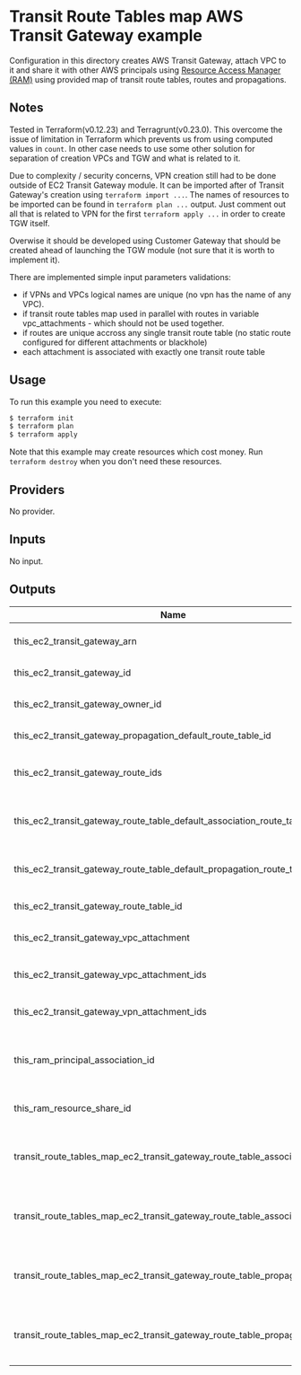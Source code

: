 # Transit Route Tables map AWS Transit Gateway example

Configuration in this directory creates AWS Transit Gateway, attach VPC to it and share it with other AWS principals using [Resource Access Manager (RAM)](https://aws.amazon.com/ram/) using provided map of transit route tables, routes and propagations.

## Notes

Tested in Terraform(v0.12.23) and Terragrunt(v0.23.0). This overcome the issue of limitation in Terraform which prevents us from using computed values in `count`. In other case needs to use some other solution for separation of creation VPCs and TGW and what is related to it.

Due to complexity / security concerns, VPN creation still had to be done outside of EC2 Transit Gateway module. It can be imported after of Transit Gateway's creation using `terraform import ...`. The names of resources to be imported can be found in `terraform plan ...` output. Just comment out all that is related to VPN for the first `terraform apply ...` in order to create TGW itself.

Overwise it should be developed using Customer Gateway that should be created ahead of launching the TGW module (not sure that it is worth to implement it).

There are implemented simple input parameters validations:

- if VPNs and VPCs logical names are unique (no vpn has the name of any VPC).
- if transit route tables map used in parallel with routes in variable vpc_attachments - which should not be used together.
- if routes are unique accross any single transit route table (no static route configured for different attachments or blackhole)
- each attachment is associated with exactly one transit route table

## Usage

To run this example you need to execute:

```bash
$ terraform init
$ terraform plan
$ terraform apply
```

Note that this example may create resources which cost money. Run `terraform destroy` when you don't need these resources.

<!-- BEGINNING OF PRE-COMMIT-TERRAFORM DOCS HOOK -->
## Providers

No provider.

## Inputs

No input.

## Outputs

| Name | Description |
|------|-------------|
| this\_ec2\_transit\_gateway\_arn | EC2 Transit Gateway Amazon Resource Name (ARN) |
| this\_ec2\_transit\_gateway\_id | EC2 Transit Gateway identifier |
| this\_ec2\_transit\_gateway\_owner\_id | Identifier of the AWS account that owns the EC2 Transit Gateway |
| this\_ec2\_transit\_gateway\_propagation\_default\_route\_table\_id | Identifier of the default propagation route table |
| this\_ec2\_transit\_gateway\_route\_ids | List of EC2 Transit Gateway Route Table identifier combined with destination |
| this\_ec2\_transit\_gateway\_route\_table\_default\_association\_route\_table | Boolean whether this is the default association route table for the EC2 Transit Gateway |
| this\_ec2\_transit\_gateway\_route\_table\_default\_propagation\_route\_table | Boolean whether this is the default propagation route table for the EC2 Transit Gateway |
| this\_ec2\_transit\_gateway\_route\_table\_id | EC2 Transit Gateway Route Table identifier |
| this\_ec2\_transit\_gateway\_vpc\_attachment | Map of EC2 Transit Gateway VPC Attachment attributes |
| this\_ec2\_transit\_gateway\_vpc\_attachment\_ids | List of EC2 Transit Gateway VPC Attachment identifiers |
| this\_ec2\_transit\_gateway\_vpn\_attachment\_ids | List of EC2 Transit Gateway VPN Attachment identifiers |
| this\_ram\_principal\_association\_id | The Amazon Resource Name (ARN) of the Resource Share and the principal, separated by a comma |
| this\_ram\_resource\_share\_id | The Amazon Resource Name (ARN) of the resource share |
| transit\_route\_tables\_map\_ec2\_transit\_gateway\_route\_table\_association | Map of EC2 Transit Gateway Route Table Association attributes using variable transit\_route\_tables\_map |
| transit\_route\_tables\_map\_ec2\_transit\_gateway\_route\_table\_association\_ids | List of EC2 Transit Gateway Route Table Association identifiers using variable transit\_route\_tables\_map |
| transit\_route\_tables\_map\_ec2\_transit\_gateway\_route\_table\_propagation | Map of EC2 Transit Gateway Route Table Propagation attributes using variable transit\_route\_tables\_map |
| transit\_route\_tables\_map\_ec2\_transit\_gateway\_route\_table\_propagation\_ids | List of EC2 Transit Gateway Route Table Propagation identifiers using variable transit\_route\_tables\_map |

<!-- END OF PRE-COMMIT-TERRAFORM DOCS HOOK -->
